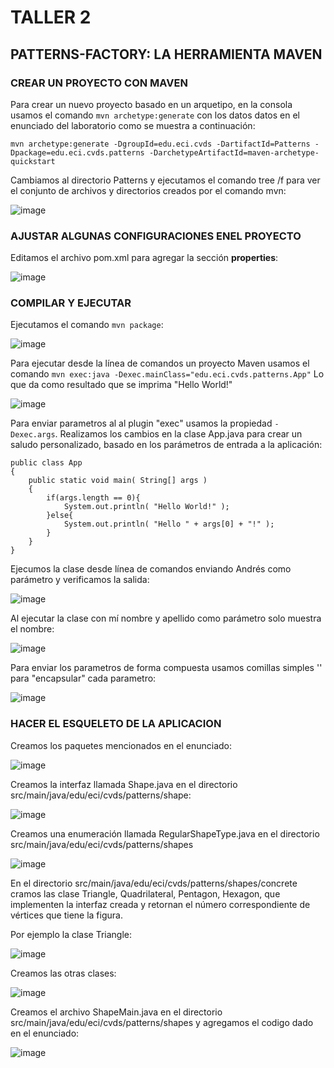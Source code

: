 # TALLER 2
## PATTERNS-FACTORY: LA HERRAMIENTA MAVEN

### CREAR UN PROYECTO CON MAVEN
Para crear un nuevo proyecto basado en un arquetipo, en la consola usamos el comando `mvn archetype:generate` con los datos datos en el enunciado del laboratorio como se muestra a continuación:

```
mvn archetype:generate -DgroupId=edu.eci.cvds -DartifactId=Patterns -Dpackage=edu.eci.cvds.patterns -DarchetypeArtifactId=maven-archetype-quickstart
```
Cambiamos al directorio Patterns y ejecutamos el comando tree /f para ver el conjunto de archivos y directorios creados por el comando mvn:

![image](https://user-images.githubusercontent.com/63562181/219901822-c8c2d1d8-3bd5-4669-8dcd-483fd5250f98.png)

### AJUSTAR ALGUNAS CONFIGURACIONES ENEL PROYECTO

Editamos el archivo pom.xml para agregar la sección **properties**:

![image](https://user-images.githubusercontent.com/63562181/219901920-e37db3c9-3591-431f-8353-42b639e5c132.png)

### COMPILAR Y EJECUTAR

Ejecutamos el comando `mvn package`:

![image](https://user-images.githubusercontent.com/63562181/219901987-a2341b6f-d7c8-457d-94dc-9a660d65d95c.png)

Para ejecutar desde la línea de comandos un proyecto Maven usamos el comando `mvn exec:java -Dexec.mainClass="edu.eci.cvds.patterns.App"`
Lo que da como resultado que se imprima "Hello World!"

![image](https://user-images.githubusercontent.com/63562181/219902326-0b663aba-7be3-43f7-af44-a58c6b723054.png)

Para enviar parametros al al plugin "exec" usamos la propiedad `-Dexec.args`. Realizamos los cambios en la clase App.java para crear un saludo personalizado, basado en los parámetros de entrada a la aplicación:

```
public class App 
{
    public static void main( String[] args )
    {
        if(args.length == 0){
            System.out.println( "Hello World!" );
        }else{
            System.out.println( "Hello " + args[0] + "!" );
        }
    }
}
```
Ejecumos la clase desde línea de comandos enviando Andrés como parámetro y verificamos la salida:

![image](https://user-images.githubusercontent.com/63562181/219902574-51d96fa6-8769-4bf8-af26-957af5f55958.png)

Al ejecutar la clase con mí nombre y apellido como parámetro solo muestra el nombre:

![image](https://user-images.githubusercontent.com/63562181/219902642-23f24af7-4632-4b04-851d-0265abd961dc.png)

Para enviar los parametros de forma compuesta usamos comillas simples '' para "encapsular" cada parametro:

![image](https://user-images.githubusercontent.com/63562181/219902686-e454e384-3924-458b-a6c2-a78bb5330417.png)

### HACER EL ESQUELETO DE LA APLICACION

Creamos los paquetes mencionados en el enunciado:

![image](https://user-images.githubusercontent.com/63562181/219902759-2fcc2531-90d1-478b-9ffc-d8e2f4a74665.png)

Creamos la interfaz llamada Shape.java en el directorio src/main/java/edu/eci/cvds/patterns/shape:

![image](https://user-images.githubusercontent.com/63562181/219903013-a61d70db-0c91-4143-8eb5-b344c9bb4212.png)

Creamos una  enumeración llamada RegularShapeType.java en el directorio src/main/java/edu/eci/cvds/patterns/shapes

![image](https://user-images.githubusercontent.com/63562181/219902854-932fcf14-db13-48c0-967f-abda3d0dda71.png)

En el directorio src/main/java/edu/eci/cvds/patterns/shapes/concrete cramos las clase Triangle, Quadrilateral, Pentagon,
Hexagon, que implementen la interfaz creada y retornan el número correspondiente de vértices que tiene la figura. 

Por ejemplo la clase Triangle:

![image](https://user-images.githubusercontent.com/63562181/219902983-9e028332-0dfb-48a1-9b20-892d38f3b738.png)

Creamos las otras clases:

![image](https://user-images.githubusercontent.com/63562181/219902992-05e92e3f-3dda-4dc8-a71e-cd29cc7e08c0.png)

Creamos el archivo ShapeMain.java en el directorio src/main/java/edu/eci/cvds/patterns/shapes y agregamos el codigo dado en el enunciado:

![image](https://user-images.githubusercontent.com/63562181/219903040-af2bd5b0-2d50-4320-8a1e-8a31e4d1ca7e.png)



